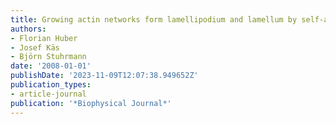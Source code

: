 ```yaml
---
title: Growing actin networks form lamellipodium and lamellum by self-assembly
authors:
- Florian Huber
- Josef Käs
- Björn Stuhrmann
date: '2008-01-01'
publishDate: '2023-11-09T12:07:38.949652Z'
publication_types:
- article-journal
publication: '*Biophysical Journal*'
---
```


